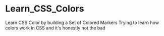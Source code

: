 # Learn_CSS_Colors
 Learn CSS Color by building a Set of Colored Markers
 Trying to learn how colors work in CSS and it's honestly not the bad

